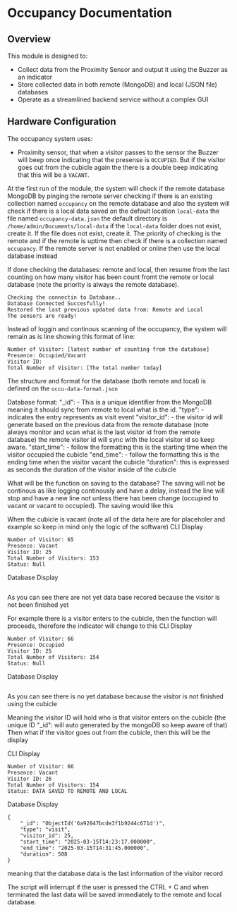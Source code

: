 # Occupancy Documentation

## Overview
This module is designed to:
- Collect data from the Proximity Sensor and output it using the Buzzer as an indicator
- Store collected data in both remote (MongoDB) and local (JSON file) databases
- Operate as a streamlined backend service without a complex GUI

## Hardware Configuration
The occupancy system uses:
- Proximity sensor, that when a visitor passes to the sensor the Buzzer will beep once indicating that the presense is `OCCUPIED`. But if the visitor goes out from the cubicle again the there is a double beep indicating that this will be a `VACANT`.

At the first run of the module, the system will check if the remote database MongoDB by pinging the remote server checking if there is an existing collection named `occupancy` on the remote database and also the system will check if there is a local data saved on the default location `local-data` the file named `occupancy-data.json` the default directory is `/home/admin/Documents/local-data` if the `local-data` folder does not exist, create it. If the file does not exist, create it. The priority of checking is the remote and if the remote is uptime then check if there is a collection named `occupancy`. If the remote server is not enabled or online then use the local database instead

If done checking the databases: remote and local, then resume from the last counting on how many visitor has been count fromt the remote or local database (note the priority is always the remote database).

```
Checking the connectin to Database..
Database Connected Succesfully!
Restored the last previous updated data from: Remote and Local
The sensors are ready!
```

Instead of loggin and continous scanning of the occupancy, the system will remain as is line showing this format of line:
```
Number of Visitor: [latest number of counting from the database]
Presence: Occupied/Vacant
Visitor ID:
Total Number of Visitor: [The total number today]
```

The structure and format for the database (both remote and local) is defined on the `occu-data-format.json`

Database format:
"_id": - This is a unique identifier from the MongoDB meaning it should sync from remote to local what is the id.
"type": - indicates the entry represents as visit event
"visitor_id": - the visitor id will generate based on the previous data from the remote database (note always monitor and scan what is the last visitor id from the remote database) the remote visitor id will sync with the local visitor id so keep aware.
"start_time": - follow the formatting this is the starting time when the visitor occupied the cubicle
"end_time": - follow the formatting this is the ending time when the visitor vacant the cubicle
"duration": this is expressed as seconds the duration of the visitor inside of the cubicle

What will be the function on saving to the database?
The saving will not be continous as like logging continously and have a delay, instead the line will stop and have a new line not unless there has been change (occupied to vacant or vacant to occupied). The saving would like this

When the cubicle is vacant (note all of the data here are for placeholer and example so keep in mind only the logic of the software)
CLI Display
```
Number of Visitor: 65
Presence: Vacant
Visitor ID: 25
Total Number of Visitors: 153
Status: Null
```

Database Display
```

```
As you can see there are not yet data base recored because the visitor is not been finished yet

For example there is a visitor enters to the cubicle, then the function will proceeds, therefore the indicator will change to this
CLI Display
```
Number of Visitor: 66
Presence: Occupied
Visitor ID: 25
Total Number of Visitors: 154
Status: Null
```

Database Display
```

```
As you can see there is no yet database because the visitor is not finished using the cubicle

Meaning the visitor ID will hold who is that visitor enters on the cubicle (the unique ID "_id": will auto generated by the mongoDB so keep aware of that)
Then what if the visitor goes out from the cubicle, then this will be the display

CLI Display
```
Number of Visitor: 66
Presence: Vacant
Visitor ID: 26
Total Number of Visitors: 154
Status: DATA SAVED TO REMOTE AND LOCAL
```

Database Display
```
{
    "_id": "ObjectId('6a92847bcde3f1b9244c671d')", 
    "type": "visit",
    "visitor_id": 25,
    "start_time": "2025-03-15T14:23:17.000000",
    "end_time": "2025-03-15T14:31:45.000000", 
    "duration": 508
}
```
meaning that the database data is the last information of the visitor record

The script will interrupt if the user is pressed the CTRL + C and when terminated the last data will be saved immediately to the remote and local database.